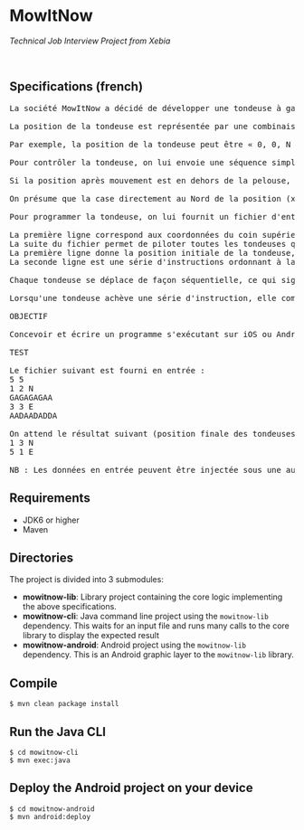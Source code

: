 # MowItNow

_Technical Job Interview Project from Xebia_

<br />


## Specifications (french)

<pre>
La société MowItNow a décidé de développer une tondeuse à gazon automatique, destinée aux surfaces rectangulaires. La tondeuse peut être programmée pour parcourir l'intégralité de la surface.

La position de la tondeuse est représentée par une combinaison de coordonnées (x,y) et d'une lettre indiquant l'orientation selon la notation cardinale anglaise (N,E,W,S). La pelouse est divisée en grille pour simplifier la navigation.

Par exemple, la position de la tondeuse peut être « 0, 0, N », ce qui signifie qu'elle se situe dans le coin inférieur gauche de la pelouse, et orientée vers le Nord.

Pour contrôler la tondeuse, on lui envoie une séquence simple de lettres. Les lettres possibles sont « D », « G » et « A ». « D » et « G » font pivoter la tondeuse de 90° à droite ou à gauche respectivement, sans la déplacer. « A » signifie que l'on avance la tondeuse d'une case dans la direction à laquelle elle fait face, et sans modifier son orientation.

Si la position après mouvement est en dehors de la pelouse, la tondeuse ne bouge pas, conserve son orientation et traite la commande suivante.

On présume que la case directement au Nord de la position (x, y) a pour coordonnées (x, y+1).

Pour programmer la tondeuse, on lui fournit un fichier d'entrée construit comme suit :

La première ligne correspond aux coordonnées du coin supérieur droit de la pelouse, celles du coin inférieur gauche sont supposées être (0,0)
La suite du fichier permet de piloter toutes les tondeuses qui ont été déployées. Chaque tondeuse a deux lignes la concernant :
La première ligne donne la position initiale de la tondeuse, ainsi que son orientation. La position et l'orientation sont fournies sous la forme de 2 chiffres et une lettre, séparés par un espace
La seconde ligne est une série d'instructions ordonnant à la tondeuse d'explorer la pelouse. Les instructions sont une suite de caractères sans espaces

Chaque tondeuse se déplace de façon séquentielle, ce qui signifie que la seconde tondeuse ne bouge que lorsque la première a exécuté intégralement sa série d'instructions.

Lorsqu'une tondeuse achève une série d'instruction, elle communique sa position et son orientation.

OBJECTIF

Concevoir et écrire un programme s'exécutant sur iOS ou Android, implémentant la spécification ci-dessus et passant le test ci-après. Au-delà de « l’exercice imposé », toute idée originale supplémentaire sera appréciée.

TEST

Le fichier suivant est fourni en entrée :
5 5
1 2 N
GAGAGAGAA
3 3 E
AADAADADDA

On attend le résultat suivant (position finale des tondeuses) :
1 3 N
5 1 E

NB : Les données en entrée peuvent être injectée sous une autre forme qu'un fichier (par exemple un test automatisé).
</pre>


## Requirements

* JDK6 or higher
* Maven


## Directories

The project is divided into 3 submodules:

* __mowitnow-lib__: Library project containing the core logic implementing the above specifications.
* __mowitnow-cli__: Java command line project using the `mowitnow-lib` dependency. This waits for an input file and runs many calls to the core library to display the expected result
* __mowitnow-android__: Android project using the `mowitnow-lib` dependency. This is an Android graphic layer to the `mowitnow-lib` library.


## Compile

    $ mvn clean package install

## Run the Java CLI

    $ cd mowitnow-cli
    $ mvn exec:java

## Deploy the Android project on your device

    $ cd mowitnow-android
    $ mvn android:deploy
